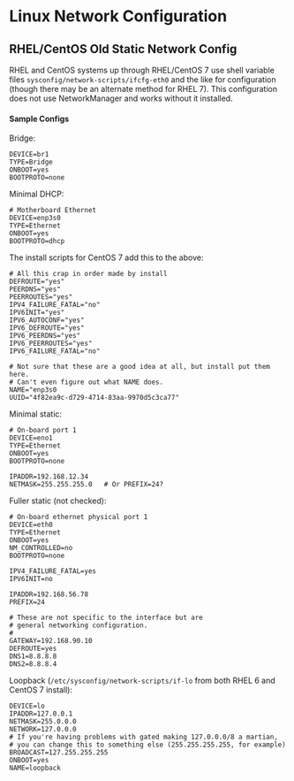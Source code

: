 Linux Network Configuration
===========================

RHEL/CentOS Old Static Network Config
-------------------------------------

RHEL and CentOS systems up through RHEL/CentOS 7 use shell variable
files `sysconfig/network-scripts/ifcfg-eth0` and the like for
configuration (though there may be an alternate method for RHEL 7).
This configuration does not use NetworkManager and works without it
installed.

#### Sample Configs

Bridge:

    DEVICE=br1
    TYPE=Bridge
    ONBOOT=yes
    BOOTPROTO=none

Minimal DHCP:

    # Motherboard Ethernet
    DEVICE=enp3s0
    TYPE=Ethernet
    ONBOOT=yes
    BOOTPROTO=dhcp

The install scripts for CentOS 7 add this to the above:

    # All this crap in order made by install
    DEFROUTE="yes"
    PEERDNS="yes"
    PEERROUTES="yes"
    IPV4_FAILURE_FATAL="no"
    IPV6INIT="yes"
    IPV6_AUTOCONF="yes"
    IPV6_DEFROUTE="yes"
    IPV6_PEERDNS="yes"
    IPV6_PEERROUTES="yes"
    IPV6_FAILURE_FATAL="no"

    # Not sure that these are a good idea at all, but install put them here.
    # Can't even figure out what NAME does.
    NAME="enp3s0
    UUID="4f82ea9c-d729-4714-83aa-9970d5c3ca77"

Minimal static:

    # On-board port 1
    DEVICE=eno1
    TYPE=Ethernet
    ONBOOT=yes
    BOOTPROTO=none

    IPADDR=192.168.12.34
    NETMASK=255.255.255.0   # Or PREFIX=24?

Fuller static (not checked):

    # On-board ethernet physical port 1
    DEVICE=eth0
    TYPE=Ethernet
    ONBOOT=yes
    NM_CONTROLLED=no
    BOOTPROTO=none

    IPV4_FAILURE_FATAL=yes
    IPV6INIT=no

    IPADDR=192.168.56.78
    PREFIX=24

    # These are not specific to the interface but are
    # general networking configuration.
    #
    GATEWAY=192.168.90.10
    DEFROUTE=yes
    DNS1=8.8.8.8
    DNS2=8.8.8.4

Loopback (`/etc/sysconfig/network-scripts/if-lo` from both
RHEL 6 and CentOS 7 install):

    DEVICE=lo
    IPADDR=127.0.0.1
    NETMASK=255.0.0.0
    NETWORK=127.0.0.0
    # If you're having problems with gated making 127.0.0.0/8 a martian,
    # you can change this to something else (255.255.255.255, for example)
    BROADCAST=127.255.255.255
    ONBOOT=yes
    NAME=loopback
